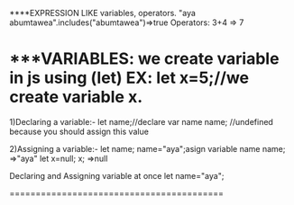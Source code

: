 ****EXPRESSION
LIKE variables, operators.
"aya abumtawea".includes("abumtawea")=>true
Operators:
3+4 => 7

***VARIABLES:
we create variable in js using (let)
EX: let x=5;//we create variable x.
=======================================
1)Declaring a variable:-
let name;//declare var name
name; //undefined because you should assign this value

2)Assigning a variable:-
let name;
name="aya";asign variable name
name; =>"aya"
let x=null;
x; =>null

Declaring and Assigning variable at once
let name="aya";

=========================================

